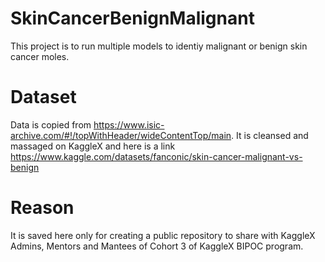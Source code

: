 # SkinCancerBenignMalignant
This project is to run multiple models to identiy malignant or benign skin cancer moles. 

# Dataset
Data is copied from https://www.isic-archive.com/#!/topWithHeader/wideContentTop/main. It is cleansed and massaged on KaggleX and here is a link
https://www.kaggle.com/datasets/fanconic/skin-cancer-malignant-vs-benign

# Reason
It is saved here only for creating a public repository to share with KaggleX Admins, Mentors and Mantees of Cohort 3 of KaggleX BIPOC program.
